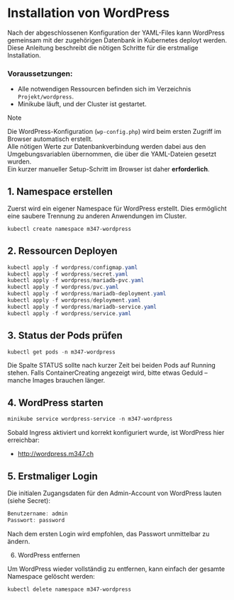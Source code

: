 # Installation von WordPress

Nach der abgeschlossenen Konfiguration der YAML-Files kann WordPress gemeinsam mit der zugehörigen Datenbank in Kubernetes deployt werden. Diese Anleitung beschreibt die nötigen Schritte für die erstmalige Installation.

### Voraussetzungen:

- Alle notwendigen Ressourcen befinden sich im Verzeichnis `Projekt/wordpress`.
- Minikube läuft, und der Cluster ist gestartet.

> [!NOTE]  
> Die WordPress-Konfiguration (`wp-config.php`) wird beim ersten Zugriff im Browser automatisch erstellt.  
> Alle nötigen Werte zur Datenbankverbindung werden dabei aus den Umgebungsvariablen übernommen, die über die YAML-Dateien gesetzt wurden.  
> Ein kurzer manueller Setup-Schritt im Browser ist daher **erforderlich**.

## 1. Namespace erstellen

Zuerst wird ein eigener Namespace für WordPress erstellt. Dies ermöglicht eine saubere Trennung zu anderen Anwendungen im Cluster.

```powershell
kubectl create namespace m347-wordpress
````

## 2. Ressourcen Deployen

```powershell
kubectl apply -f wordpress/configmap.yaml
kubectl apply -f wordpress/secret.yaml
kubectl apply -f wordpress/mariadb-pvc.yaml
kubectl apply -f wordpress/pvc.yaml
kubectl apply -f wordpress/mariadb-deployment.yaml
kubectl apply -f wordpress/deployment.yaml
kubectl apply -f wordpress/mariadb-service.yaml
kubectl apply -f wordpress/service.yaml
```
## 3. Status der Pods prüfen

```powershell
kubectl get pods -n m347-wordpress
```

Die Spalte STATUS sollte nach kurzer Zeit bei beiden Pods auf Running stehen.
Falls ContainerCreating angezeigt wird, bitte etwas Geduld – manche Images brauchen länger.

## 4. WordPress starten

```powershell
minikube service wordpress-service -n m347-wordpress
```

Sobald Ingress aktiviert und korrekt konfiguriert wurde, ist WordPress hier erreichbar:

- http://wordpress.m347.ch

## 5. Erstmaliger Login
Die initialen Zugangsdaten für den Admin-Account von WordPress lauten (siehe Secret):

```powershell
Benutzername: admin
Passwort: password
```

Nach dem ersten Login wird empfohlen, das Passwort unmittelbar zu ändern.

6. WordPress entfernen

Um WordPress wieder vollständig zu entfernen, kann einfach der gesamte Namespace gelöscht werden:

```powershell
kubectl delete namespace m347-wordpress
```







